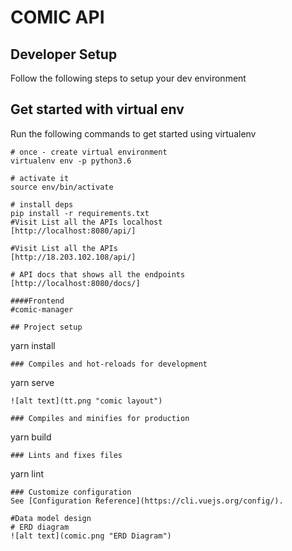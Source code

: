 COMIC API
=========================
Developer Setup
-------------------------------

Follow the following steps to setup your  dev environment

Get started with virtual env
----------------------------

Run the following commands to get started using virtualenv

``` shell
# once - create virtual environment
virtualenv env -p python3.6

# activate it
source env/bin/activate

# install deps
pip install -r requirements.txt
#Visit List all the APIs localhost
[http://localhost:8080/api/]

#Visit List all the APIs
[http://18.203.102.108/api/]

# API docs that shows all the endpoints
[http://localhost:8080/docs/]

####Frontend
#comic-manager

## Project setup
```
yarn install
```
### Compiles and hot-reloads for development
```
yarn serve
```
![alt text](tt.png "comic layout")

### Compiles and minifies for production
```
yarn build
```
### Lints and fixes files
```
yarn lint
```
### Customize configuration
See [Configuration Reference](https://cli.vuejs.org/config/).

#Data model design
# ERD diagram
![alt text](comic.png "ERD Diagram")





 
